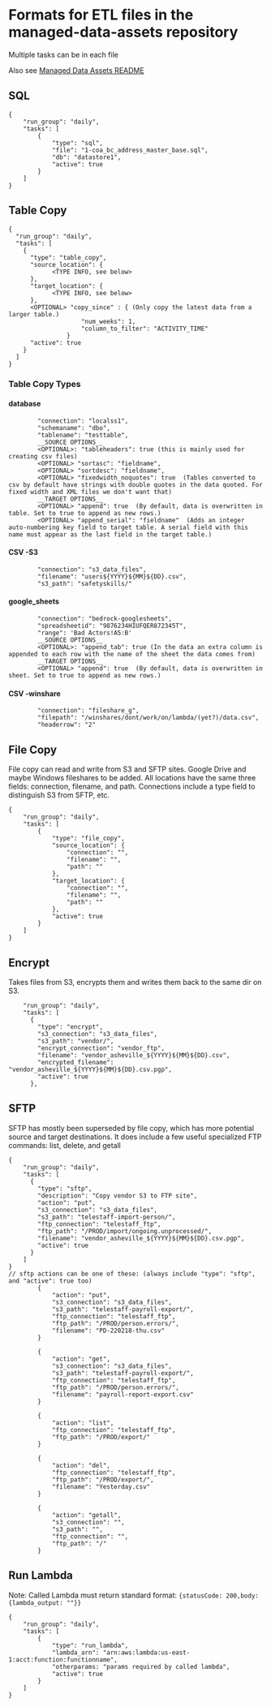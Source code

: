 # Formats for ETL files in the managed-data-assets repository
Multiple tasks can be in each file

Also see [Managed Data Assets README](https://github.com/cityofasheville/managed-data-assets/blob/production/README_file_formats.md)
## SQL
```
{
    "run_group": "daily",
    "tasks": [
        {
            "type": "sql",
            "file": "1-coa_bc_address_master_base.sql",
            "db": "datastore1",
            "active": true
        }
    ]
}
```
## Table Copy
```
{
  "run_group": "daily",
  "tasks": [
    {
      "type": "table_copy",
      "source_location": {
            <TYPE INFO, see below>
      },
      "target_location": {
            <TYPE INFO, see below>
      },
      <OPTIONAL> "copy_since" : { (Only copy the latest data from a larger table.)
                    "num_weeks": 1,
                    "column_to_filter": "ACTIVITY_TIME"
                }
      "active": true
    }
  ]
}
```
### Table Copy Types

#### database
            "connection": "localss1",
            "schemaname": "dbo",
            "tablename": "testtable",
            __SOURCE OPTIONS__
            <OPTIONAL>: "tableheaders": true (this is mainly used for creating csv files)
            <OPTIONAL> "sortasc": "fieldname",
            <OPTIONAL> "sortdesc": "fieldname",
            <OPTIONAL> "fixedwidth_noquotes": true  (Tables converted to csv by default have strings with double quotes in the data quoted. For fixed width and XML files we don't want that)                               
            __TARGET OPTIONS__
            <OPTIONAL> "append": true  (By default, data is overwritten in table. Set to true to append as new rows.)       
            <OPTIONAL> "append_serial": "fieldname"  (Adds an integer auto-numbering key field to target table. A serial field with this name must appear as the last field in the target table.)

#### CSV -S3
            "connection": "s3_data_files",
            "filename": "users${YYYY}${MM}${DD}.csv",
            "s3_path": "safetyskills/"

#### google_sheets
            "connection": "bedrock-googlesheets",
            "spreadsheetid": "9876234HIUFQER872345T",
            "range": 'Bad Actors!A5:B'
            __SOURCE OPTIONS__
            <OPTIONAL>: "append_tab": true (In the data an extra column is appended to each row with the name of the sheet the data comes from)
            __TARGET OPTIONS__
            <OPTIONAL> "append": true  (By default, data is overwritten in sheet. Set to true to append as new rows.)       
#### CSV -winshare
            "connection": "fileshare_g",
            "filepath": "/winshares/dont/work/on/lambda/(yet?)/data.csv",
            "headerrow": "2"



## File Copy
File copy can read and write from S3 and SFTP sites. Google Drive and maybe Windows fileshares to be added.
All locations have the same three fields: connection, filename, and path. Connections include a type field to distinguish S3 from SFTP, etc.
```
{
    "run_group": "daily",
    "tasks": [
        {
            "type": "file_copy",
            "source_location": {
                "connection": "",
                "filename": "",
                "path": ""
            },
            "target_location": {
                "connection": "",
                "filename": "",
                "path": ""
            },
            "active": true
        }
    ]
}
```

## Encrypt
Takes files from S3, encrypts them and writes them back to the same dir on S3.
```
    "run_group": "daily",
    "tasks": [
      {
        "type": "encrypt",
        "s3_connection": "s3_data_files",
        "s3_path": "vendor/",
        "encrypt_connection": "vendor_ftp",
        "filename": "vendor_asheville_${YYYY}${MM}${DD}.csv",
        "encrypted_filename": "vendor_asheville_${YYYY}${MM}${DD}.csv.pgp",
        "active": true
      },
```

## SFTP
SFTP has mostly been superseded by file copy, which has more potential source and target destinations. It does include a few useful specialized FTP commands: list, delete, and getall
```
{
    "run_group": "daily",
    "tasks": [
      {
        "type": "sftp",
        "description": "Copy vendor S3 to FTP site",
        "action": "put",
        "s3_connection": "s3_data_files",
        "s3_path": "telestaff-import-person/",
        "ftp_connection": "telestaff_ftp",
        "ftp_path": "/PROD/import/ongoing.unprocessed/",
        "filename": "vendor_asheville_${YYYY}${MM}${DD}.csv.pgp",
        "active": true
      }
    ]
}
// sftp actions can be one of these: (always include "type": "sftp", and "active": true too)
        {
            "action": "put",
            "s3_connection": "s3_data_files",
            "s3_path": "telestaff-payroll-export/", 
            "ftp_connection": "telestaff_ftp",
            "ftp_path": "/PROD/person.errors/",
            "filename": "PD-220218-thu.csv"
        }

        {
            "action": "get",
            "s3_connection": "s3_data_files",
            "s3_path": "telestaff-payroll-export/", 
            "ftp_connection": "telestaff_ftp",
            "ftp_path": "/PROD/person.errors/",
            "filename": "payroll-report-export.csv"
        }

        {
            "action": "list",
            "ftp_connection": "telestaff_ftp",
            "ftp_path": "/PROD/export/"
        }

        {
            "action": "del",
            "ftp_connection": "telestaff_ftp",
            "ftp_path": "/PROD/export/",
            "filename": "Yesterday.csv"
        }

        {
            "action": "getall",
            "s3_connection": "",
            "s3_path": "", 
            "ftp_connection": "",
            "ftp_path": "/"
        }

```
## Run Lambda
Note: Called Lambda must return standard format: ```{statusCode: 200,body: {lambda_output: ""}}```
```
{
    "run_group": "daily",
    "tasks": [
        {
            "type": "run_lambda",
            "lambda_arn": "arn:aws:lambda:us-east-1:acct:function:functionname",
            "otherparams: "params required by called lambda",
            "active": true
        }
    ]
}
```
